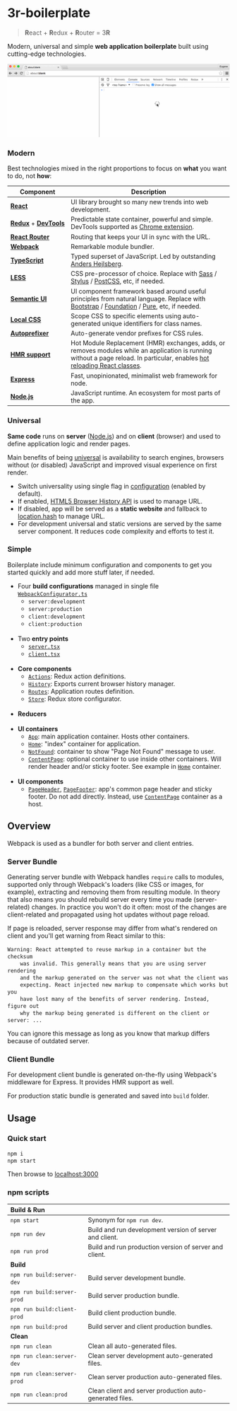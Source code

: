 # 3r-boilerplate

> **R**eact + **R**edux + **R**outer = 3**R**

Modern, universal and simple **web application boilerplate** built using cutting-edge technologies.

![](https://raw.githubusercontent.com/mezzario/3r-boilerplate/assets/3r.gif)

### Modern

Best technologies mixed in the right proportions to focus on **what** you want to do, not **how**:

Component | Description
--------- | -----------
**[React](https://github.com/facebook/react)** | UI library brought so many new trends into web development.
**[Redux](https://github.com/reactjs/redux)**&nbsp;+&nbsp;**[DevTools](https://github.com/gaearon/redux-devtools)** | Predictable state container, powerful and simple. DevTools supported as [Chrome extension](https://github.com/zalmoxisus/redux-devtools-extension).
**[React&nbsp;Router](https://github.com/reactjs/react-router)** | Routing that keeps your UI in sync with the URL.
**[Webpack](https://github.com/webpack/webpack)** | Remarkable module bundler.
**[TypeScript](https://github.com/Microsoft/TypeScript)** | Typed superset of JavaScript. Led by outstanding [Anders Hejlsberg](https://en.wikipedia.org/wiki/Anders_Hejlsberg).
**[LESS](https://github.com/less/less.js)** | CSS pre-processor of choice. Replace with [Sass](https://github.com/sass/sass) / [Stylus](https://github.com/stylus/stylus) / [PostCSS](https://github.com/postcss/postcss), etc, if needed.
**[Semantic UI](https://github.com/Semantic-Org/Semantic-UI)** | UI component framework based around useful principles from natural language. Replace with [Bootstrap](https://github.com/twbs/bootstrap) / [Foundation](https://github.com/zurb/foundation-sites) / [Pure](https://github.com/yahoo/pure/), etc, if needed.
**[Local CSS](https://github.com/webpack/css-loader#local-scope)** | Scope CSS to specific elements using auto-generated unique identifiers for class names.
**[Autoprefixer](https://github.com/postcss/autoprefixer)** | Auto-generate vendor prefixes for CSS rules.
**[HMR&nbsp;support](http://webpack.github.io/docs/hot-module-replacement-with-webpack.html)** | Hot Module Replacement (HMR) exchanges, adds, or removes modules while an application is running without a page reload. In particular, enables [hot reloading React classes](https://github.com/gaearon/react-transform-hmr).
**[Express](https://github.com/expressjs/express)** | Fast, unopinionated, minimalist web framework for node.
**[Node.js](https://github.com/nodejs/node)** | JavaScript runtime. An ecosystem for most parts of the app.

### Universal

**Same code** runs on **server** ([Node.js](https://github.com/nodejs/node)) and on **client** (browser) and used to define application logic and render pages.

Main benefits of being [universal](https://medium.com/@mjackson/universal-javascript-4761051b7ae9) is availability to search engines, browsers without (or disabled) JavaScript and improved visual experience on first render.

* Switch universality using single flag in [configuration](https://github.com/mezzario/3r-boilerplate/blob/master/src/configs/AppConfig.ts) (enabled by default).
* If enabled, [HTML5 Browser History API](https://developer.mozilla.org/en-US/docs/Web/API/History_API) is used to manage URL.
* If disabled, app will be served as a **static website** and fallback to [location.hash](http://www.w3schools.com/jsref/prop_loc_hash.asp) to manage URL.
* For development universal and static versions are served by the same server component. It reduces code complexity and efforts to test it.

### Simple

Boilerplate include minimum configuration and components to get you started quickly and add more stuff later, if needed.

* Four **build configurations** managed in single file [`WebpackConfigurator.ts`](https://github.com/mezzario/3r-boilerplate/blob/master/src/configs/WebpackConfigurator.ts)
    * `server:development`
    * `server:production`
    * `client:development`
    * `client:production`
<br/><br/>
* Two **entry points**
    * [`server.tsx`](https://github.com/mezzario/3r-boilerplate/blob/master/src/server.tsx)
    * [`client.tsx`](https://github.com/mezzario/3r-boilerplate/blob/master/src/client.tsx)
<br/><br/>
* **Core components**
    * [`Actions`](https://github.com/mezzario/3r-boilerplate/blob/master/src/core/Actions.ts): Redux action definitions.
    * [`History`](https://github.com/mezzario/3r-boilerplate/blob/master/src/core/History.ts): Exports current browser history manager.
    * [`Routes`](https://github.com/mezzario/3r-boilerplate/blob/master/src/core/Routes.tsx): Application routes definition.
    * [`Store`](https://github.com/mezzario/3r-boilerplate/blob/master/src/core/Store.ts): Redux store configurator.
<br/><br/>
* **Reducers**
<br/><br/>
* **UI containers**
    * [`App`](https://github.com/mezzario/3r-boilerplate/tree/master/src/containers/App/App.tsx): main application container. Hosts other containers.
    * [`Home`](https://github.com/mezzario/3r-boilerplate/tree/master/src/containers/Home/Home.tsx): "index" container for application.
    * [`NotFound`](https://github.com/mezzario/3r-boilerplate/blob/master/src/containers/NotFound/NotFound.tsx): container to show "Page Not Found" message to user.
    * [`ContentPage`](https://github.com/mezzario/3r-boilerplate/blob/master/src/containers/ContentPage/ContentPage.tsx): optional container to use inside other containers. Will render header and/or sticky footer. See example in [`Home`](https://github.com/mezzario/3r-boilerplate/tree/master/src/containers/Home/Home.tsx) container.
<br/><br/>
* **UI components**
    * [`PageHeader`](https://github.com/mezzario/3r-boilerplate/tree/master/src/components/PageHeader/PageHeader.tsx), [`PageFooter`](https://github.com/mezzario/3r-boilerplate/tree/master/src/components/PageFooter/PageFooter.tsx): app's common page header and sticky footer. Do not add directly. Instead, use [`ContentPage`](https://github.com/mezzario/3r-boilerplate/blob/master/src/containers/ContentPage/ContentPage.tsx) container as a host.

## Overview

Webpack is used as a bundler for both server and client entries.

### Server Bundle

Generating server bundle with Webpack handles `require` calls to modules, supported only through Webpack's loaders (like CSS or images, for example), extracting and removing them from resulting module. In theory that also means you should rebuild server every time you made (server-related) changes. In practice you won't do it often: most of the changes are client-related and propagated using hot updates without page reload.

If page is reloaded, server response may differ from what's rendered on client and you'll get warning from React similar to this:

```
Warning: React attempted to reuse markup in a container but the checksum
    was invalid. This generally means that you are using server rendering
    and the markup generated on the server was not what the client was
    expecting. React injected new markup to compensate which works but you
    have lost many of the benefits of server rendering. Instead, figure out
    why the markup being generated is different on the client or server: ...
```

You can ignore this message as long as you know that markup differs because of outdated server.

### Client Bundle

For development client bundle is generated on-the-fly using Webpack's middleware for Express. It provides HMR support as well.

For production static bundle is generated and saved into `build` folder.

## Usage

### Quick start

```
npm i
npm start
```

Then browse to [localhost:3000](http://localhost:3000/)

### npm scripts

Build & Run | &nbsp;
:------ | -----------
`npm start` | Synonym for `npm run dev`.
`npm run dev` | Build and run development version of server and client.
`npm run prod` | Build and run production version of server and client.
**Build** | &nbsp;
`npm run build:server-dev` | Build server development bundle.
`npm run build:server-prod` | Build server production bundle.
`npm run build:client-prod` | Build client production bundle.
`npm run build:prod` | Build server and client production bundles.
**Clean** | &nbsp;
`npm run clean` | Clean all auto-generated files.
`npm run clean:server-dev` | Clean server development auto-generated files.
`npm run clean:server-prod` | Clean server production auto-generated files.
`npm run clean:prod` | Clean client and server production auto-generated files.
